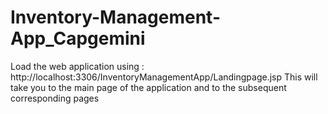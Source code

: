 # Inventory-Management-App_Capgemini
Load the web application using :
http://localhost:3306/InventoryManagementApp/Landingpage.jsp
This will take you to the main page of the application and to the subsequent corresponding pages
